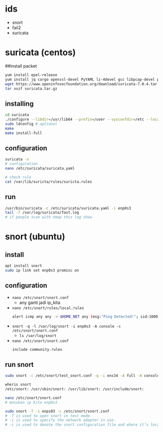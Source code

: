 # ids
- snort 
- fail2 
- suricata

# suricata (centos)
##install packet
```bash
yum install epel-release
yum install jq cargo openssl-devel PyYAML lz-4devel gcc libpcap-devel pcre-devel pcre2-devel libyaml-devel file-devel zlib-devel jansson-devel nss-devel libcap-ng-devel libnet-devel tar make libnetfilter_queue_devel lua-devel
wget https://www.openinfosecfoundation.org/download/suricata-7.0.4.tar.gz
tar xvzf suricata.tar.gz
```

## installing
```bash
cd suricata
./configure --libdir=/usr/lib64 --prefix=/user --sysconfdir=/etc --localstatedir=/var --enable-nfqueue --enable-lua
sudo ldconfig # optional
make
make install-full
```

## configuration
```bash
suricata -v
# configuration
nano /etc/suricata/suricata.yaml

# check rule
cat /var/lib/suricta/rules/suricta.rules
```

## run
```bash
/usr/bin/suricata -c /etc/suricata/suricata.yaml -i enp0s3
tail -f /var/log/suricata/fast.log
# if people scan with nmap this log show
```

# snort (ubuntu)
## install
```bash
apt install snort
sudo ip link set enp0s3 promisc on
```

## configuration
- ```nano /etc/snort/snort.conf```
  - any ganti jadi ip_kita
- ```nano /etc/snort/rules/local.rules```
  ```bash
  alert icmp any any -> $HOME_NET any (msg:"Ping Detected!"; sid:100001; rev:1;)
  ```
- ```snort -q -l /var/log/snort -i enp0s3 -A console -c /etc/snort/snort.conf```
  - ```ls /var/log/snort```
- ```nano /etc/snort/snort.conf```
  ```bash
  include community.rules
  ```

## run snort
```bash
sudo snort -c /etc/snort/test_snort.conf -q -i ens34 -A full -A console -l /var/log/snort/exploitation

wheris snort
/etc/snort: /usr/sbin/snort: /usr/lib/snort: /usr/include/snort:

nano /etc/snort/snort.conf
# masukan ip kita enp0s3

sudo snort -T -i enps03 -c /etc/snort/snort.conf
# -T is used to open snort in test mode.
# -i is used to specify the network adapter in use.
# -c is used to denote the snort configuration file and where it’s located.
```